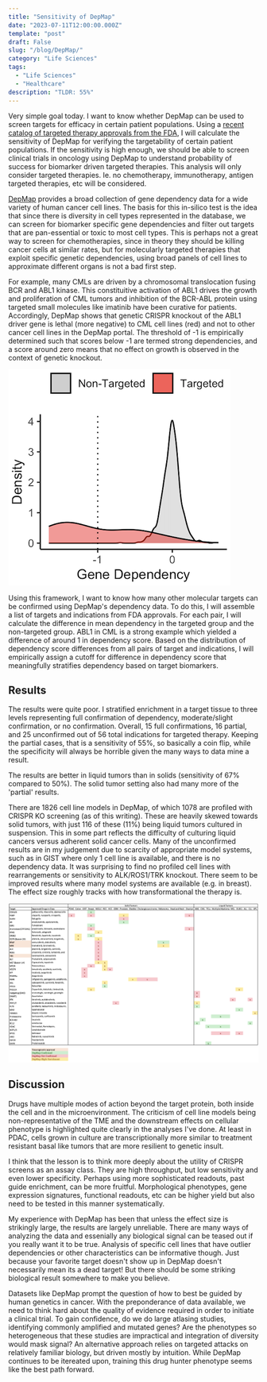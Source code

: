 ```yaml
---
title: "Sensitivity of DepMap"
date: "2023-07-11T12:00:00.000Z"
template: "post"
draft: False
slug: "/blog/DepMap/"
category: "Life Sciences"
tags:
  - "Life Sciences"
  - "Healthcare"
description: "TLDR: 55%"
---
```


Very simple goal today. I want to know whether DepMap can be used to screen targets for efficacy in certain patient populations. Using a [recent catalog of targeted therapy approvals from the FDA](https://www.nature.com/articles/s41573-023-00723-4), I will calculate the sensitivity of DepMap for verifying the targetability of certain patient populations. If the sensitivity is high enough, we should be able to screen clinical trials in oncology using DepMap to understand probability of success for biomarker driven targeted therapies. This analysis will only consider targeted therapies. Ie. no chemotherapy, immunotherapy, antigen targeted therapies, etc will be considered.

[DepMap](https://depmap.org/portal/) provides a broad collection of gene dependency data for a wide variety of human cancer cell lines. The basis for this in-silico test is the idea that since there is diversity in cell types represented in the database, we can screen for biomarker specific gene dependencies and filter out targets that are pan-essential or toxic to most cell types. This is perhaps not a great way to screen for chemotherapies, since in theory they should be killing cancer cells at similar rates, but for molecularly targeted therapies that exploit specific genetic dependencies, using broad panels of cell lines to approximate different organs is not a bad first step.

For example, many CMLs are driven by a chromosomal translocation fusing BCR and ABL1 kinase. This constituitive activation of ABL1 drives the growth and proliferation of CML tumors and inhibition of the BCR-ABL protein using targeted small molecules like imatinib have been curative for patients. Accordingly, DepMap shows that genetic CRISPR knockout of the ABL1 driver gene is lethal (more negative) to CML cell lines (red) and not to other cancer cell lines in the DepMap portal. The threshold of -1 is empirically determined such that scores below -1 are termed strong dependencies, and a score around zero means that no effect on growth is observed in the context of genetic knockout.

![CML Dependency](ABL1Dependency.jpg "ABL1 Kinase Dependency")

Using this framework, I want to know how many other molecular targets can be confirmed using DepMap's dependency data. To do this, I will assemble a list of targets and indications from FDA approvals. For each pair, I will calculate the difference in mean dependency in the targeted group and the non-targeted group. ABL1 in CML is a strong example which yielded a difference of around 1 in dependency score. Based on the distribution of dependency score differences from all pairs of target and indications, I will empirically assign a cutoff for difference in dependency score that meaningfully stratifies dependency based on target biomarkers.

## Results

The results were quite poor. I stratified enrichment in a target tissue to three levels representing full confirmation of dependency, moderate/slight confirmation, or no confirmation. Overall, 15 full confirmations, 16 partial, and 25 unconfirmed out of 56 total indications for targeted therapy. Keeping the partial cases, that is a sensitivity of 55%, so basically a coin flip, while the specificity will always be horrible given the many ways to data mine a result.

The results are better in liquid tumors than in solids (sensitivity of 67% compared to 50%). The solid tumor setting also had many more of the 'partial' results.

There are 1826 cell line models in DepMap, of which 1078 are profiled with CRISPR KO screening (as of this writing). These are heavily skewed towards solid tumors, with just 116 of these (11%) being liquid tumors cultured in suspension. This in some part reflects the difficulty of culturing liquid cancers versus adherent solid cancer cells. Many of the unconfirmed results are in my judgement due to scarcity of appropriate model systems, such as in GIST where only 1 cell line is available, and there is no dependency data. It was surprising to find no profiled cell lines with rearrangements or sensitivity to ALK/ROS1/TRK knockout. There seem to be improved results where many model systems are available (e.g. in breast). The effect size roughly tracks with how transformational the therapy is.

![Sensitivity](Sensitivity.jpg "Sensitivity")

## Discussion

Drugs have multiple modes of action beyond the target protein, both inside the cell and in the microenvironment. The criticism of cell line models being non-representative of the TME and the downstream effects on cellular phenotype is highlighted quite clearly in the analyses I've done. At least in PDAC, cells grown in culture are transcriptionally more similar to treatment resistant basal like tumors that are more resilient to genetic insult. 

I think that the lesson is to think more deeply about the utility of CRISPR screens as an assay class. They are high throughput, but low sensitivity and even lower specificity. Perhaps using more sophisticated readouts, past guide enrichment, can be more fruitful. Morphological phenotypes, gene expression signatures, functional readouts, etc can be higher yield but also need to be tested in this manner systematically.

My experience with DepMap has been that unless the effect size is strikingly large, the results are largely unreliable. There are many ways of analyzing the data and essenially any biological signal can be teased out if you really want it to be true. Analysis of specific cell lines that have outlier dependencies or other characteristics can be informative though. Just because your favorite target doesn't show up in DepMap doesn't necessarily mean its a dead target! But there should be some striking biological result somewhere to make you believe. 

Datasets like DepMap prompt the question of how to best be guided by human genetics in cancer. With the preponderance of data available, we need to think hard about the quality of evidence required in order to initiate a clinical trial. To gain confidence, do we do large atlasing studies, identifying commonly amplified and mutated genes? Are the phenotypes so heterogeneous that these studies are impractical and integration of diversity would mask signal? An alternative approach relies on targeted attacks on relatively familiar biology, but driven mostly by intuition. While DepMap continues to be itereated upon, training this drug hunter phenotype seems like the best path forward.
